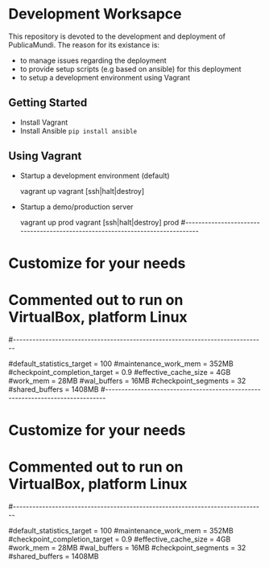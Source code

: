 # Development Worksapce

This repository is devoted to the development and deployment of PublicaMundi.
The reason for its existance is:

* to manage issues regarding the deployment
* to provide setup scripts (e.g based on ansible) for this deployment  
* to setup a development environment using Vagrant

## Getting Started

* Install Vagrant
* Install Ansible `pip install ansible`

## Using Vagrant

* Startup a development environment (default)

	vagrant up
	vagrant [ssh|halt|destroy]

* Startup a demo/production server 

	vagrant up prod
	vagrant [ssh|halt|destroy] prod
#------------------------------------------------------------------------------
# Customize for your needs
# Commented out to run on VirtualBox, platform Linux
#------------------------------------------------------------------------------

#default_statistics_target = 100
#maintenance_work_mem = 352MB
#checkpoint_completion_target = 0.9
#effective_cache_size = 4GB
#work_mem = 28MB
#wal_buffers = 16MB
#checkpoint_segments = 32
#shared_buffers = 1408MB
#------------------------------------------------------------------------------
# Customize for your needs
# Commented out to run on VirtualBox, platform Linux
#------------------------------------------------------------------------------

#default_statistics_target = 100
#maintenance_work_mem = 352MB
#checkpoint_completion_target = 0.9
#effective_cache_size = 4GB
#work_mem = 28MB
#wal_buffers = 16MB
#checkpoint_segments = 32
#shared_buffers = 1408MB
